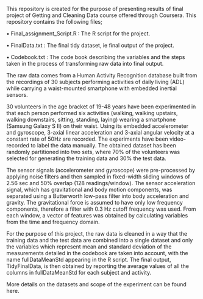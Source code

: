 This repository is created for the purpose of presenting results of final project of Getting and Cleaning Data course offered through Coursera. This repository contains the following files;

•	Final_assignment_Script.R : The R script for the project.

•	FinalData.txt : The final tidy dataset, ie final output of the project.

•	Codebook.txt : The code book describing the variables and the steps taken in the process of transforming raw data into final output.


The raw data comes from a Human Activity Recognition database built from the recordings of 30 subjects performing activities of daily living (ADL) while carrying a waist-mounted smartphone with embedded inertial sensors.

30 volunteers in the age bracket of 19-48 years have been experimented in that each person performed six activities (walking, walking upstairs, walking downstairs, sitting, standing, laying) wearing a smartphone (Samsung Galaxy S II) on their waist. Using its embedded accelerometer and gyroscope, 3-axial linear acceleration and 3-axial angular velocity at a constant rate of 50Hz are recorded. The experiments have been video-recorded to label the data manually. The obtained dataset has been randomly partitioned into two sets, where 70% of the volunteers was selected for generating the training data and 30% the test data.

The sensor signals (accelerometer and gyroscope) were pre-processed by applying noise filters and then sampled in fixed-width sliding windows of 2.56 sec and 50% overlap (128 readings/window). The sensor acceleration signal, which has gravitational and body motion components, was separated using a Butterworth low-pass filter into body acceleration and gravity. The gravitational force is assumed to have only low frequency components, therefore a filter with 0.3 Hz cutoff frequency was used. From each window, a vector of features was obtained by calculating variables from the time and frequency domain.

For the purpose of this project, the raw data is cleaned in a way that the training data and the test data are combined into a single dataset and only the variables which represent mean and standard deviation of the measurements detailed in the codebook are taken into account, with the name fullDataMeanStd appearing in the R script. The final output, TidyFinalData, is then obtained by reporting the average values of all the columns in fullDataMeanStd for each subject and activity.

More details on the datasets and scope of the experiment can be found here.
